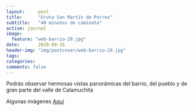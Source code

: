 ```yaml
---
layout:     post
title:      "Gruta San Martín de Porres"
subtitle:   "40 minutos de caminata"
active: journal
image:
  feature: "web-barrio-29.jpg"
date:       2020-09-16
header-img: "img/postcover/web-barrio-29.jpg"
tags:
categories:
comments: false
---
```


Podrás observar hermosas vistas panorámicas del barrio, del pueblo y de gran parte del valle de Calamuchita

<p> Algunas imágenes <a href="https://ignaoriglia.github.io/elpueblito/gallery/gallery04/"> Aquí </a>  </p>
